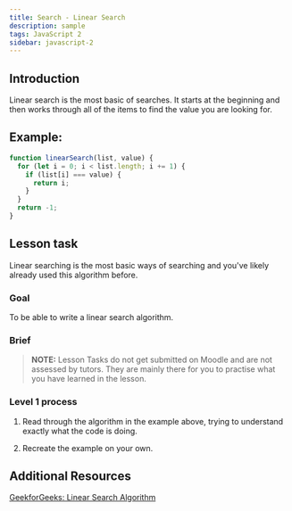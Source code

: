 ```yaml
---
title: Search - Linear Search
description: sample
tags: JavaScript 2
sidebar: javascript-2
---
```


## Introduction

Linear search is the most basic of searches. It starts at the beginning and then works through all of the items to find the value you are looking for.

## Example:

```js
function linearSearch(list, value) {
  for (let i = 0; i < list.length; i += 1) {
    if (list[i] === value) {
      return i;
    }
  }
  return -1;
}
```

## Lesson task

Linear searching is the most basic ways of searching and you've likely already used this algorithm before.

### Goal

To be able to write a linear search algorithm.

### Brief

> <b>NOTE:</b> Lesson Tasks do not get submitted on Moodle and are not assessed by tutors. They are mainly there for you to practise what you have learned in the lesson.

### Level 1 process

1. Read through the algorithm in the example above, trying to understand exactly what the code is doing.

2. Recreate the example on your own.

## Additional Resources

[GeekforGeeks: Linear Search Algorithm](https://www.geeksforgeeks.org/linear-search/)
